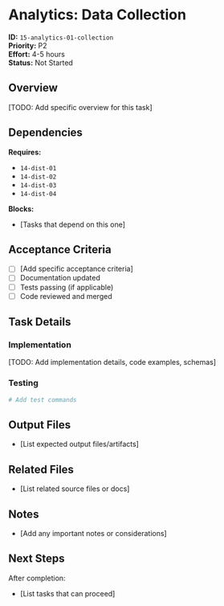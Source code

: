 # Analytics: Data Collection

**ID:** `15-analytics-01-collection`  
**Priority:** P2  
**Effort:** 4-5 hours  
**Status:** Not Started

## Overview

[TODO: Add specific overview for this task]

## Dependencies

**Requires:**
- `14-dist-01`
- `14-dist-02`
- `14-dist-03`
- `14-dist-04`

**Blocks:**
- [Tasks that depend on this one]

## Acceptance Criteria

- [ ] [Add specific acceptance criteria]
- [ ] Documentation updated
- [ ] Tests passing (if applicable)
- [ ] Code reviewed and merged

## Task Details

### Implementation

[TODO: Add implementation details, code examples, schemas]

### Testing

```bash
# Add test commands
```

## Output Files

- [List expected output files/artifacts]

## Related Files

- [List related source files or docs]

## Notes

- [Add any important notes or considerations]

## Next Steps

After completion:
- [List tasks that can proceed]
